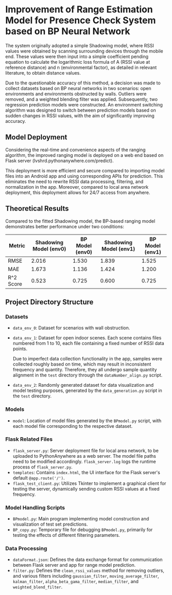 # Improvement of Range Estimation Model for Presence Check System based on BP Neural Network

The system originally adopted a simple Shadowing model, where RSSI values were obtained by scanning surrounding devices through the mobile end. These values were then input into a simple coefficient pending equation to calculate the logarithmic loss formula of A (RSSI value at reference distance) and n (environmental factor), as detailed in relevant literature, to obtain distance values. 

Due to the questionable accuracy of this method, a decision was made to collect datasets based on BP neural networks in two scenarios: open environments and environments obstructed by walls. Outliers were removed, and a weighted blending filter was applied. Subsequently, two regression prediction models were constructed. An environment switching algorithm was designed to switch between prediction models based on sudden changes in RSSI values, with the aim of significantly improving accuracy.

## Model Deployment

Considering the real-time and convenience aspects of the ranging algorithm, the improved ranging model is deployed on a web end based on Flask server (lvshrd.pythonanywhere.com/predict). 

This deployment is more efficient and secure compared to importing model files into an Android app and using corresponding APIs for prediction. This eliminates the need to rewrite RSSI data processing, filtering, and normalization in the app. Moreover, compared to local area network deployment, this deployment allows for 24/7 access from anywhere.

## Theoretical Results

Compared to the fitted Shadowing model, the BP-based ranging model demonstrates better performance under two conditions:

| Metric       | Shadowing Model (env0) | BP Model (env0) | Shadowing Model (env1) | BP Model (env1) |
|--------------|-------------------------|------------------|-------------------------|------------------|
| RMSE         | 2.016                   | 1.530            | 1.839                   | 1.525            |
| MAE          | 1.673                   | 1.136            | 1.424                   | 1.200            |
| R^2 Score    | 0.523                   | 0.725            | 0.600                   | 0.725            |

## Project Directory Structure

### Datasets
- `data_env_0`: Dataset for scenarios with wall obstruction.
- `data_env_1`: Dataset for open indoor scenes.
   Each scene contains files numbered from 1 to 10, each file containing a fixed number of RSSI data points.

   Due to imperfect data collection functionality in the app, samples were collected roughly based on time, which may result in inconsistent frequency and quantity. Therefore, they all undergo sample quantity alignment in the `test` directory through the `dataNumber_align.py` script.

- `data_env_2`: Randomly generated dataset for data visualization and model testing purposes, generated by the `data_generation.py` script in the `test` directory.

### Models
- `model`: Location of model files generated by the `BPmodel.py` script, with each model file corresponding to the respective dataset.

### Flask Related Files
- `flask_server.py`: Server deployment file for local area network, to be uploaded to PythonAnywhere as a web server. The model file paths need to be modified accordingly. `flask_server.log` logs the runtime process of `flask_server.py`.
- `templates`: Contains `index.html`, the UI interface for the Flask server's default `@app.route('/')`.
- `flask_test_client.py`: Utilizes Tkinter to implement a graphical client for testing the server, dynamically sending custom RSSI values at a fixed frequency.

### Model Handling Scripts
- `BPmodel.py`: Main program implementing model construction and visualization of test set predictions. 
- `BP_copy.py`: Temporary file for debugging `BPmodel.py`, primarily for testing the effects of different filtering parameters.

### Data Processing
- `dataFormat.json`: Defines the data exchange format for communication between Flask server and app for range model prediction.
- `filter.py`: Defines the `clean_rssi_values` method for removing outliers, and various filters including `gaussian_filter`, `moving_average_filter`, `kalman_filter`, `alpha_beta_gama_filter`, `median_filter`, and `weighted_blend_filter`.
